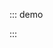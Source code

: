 ::: demo

<template>
  <lay-collapse>
    <lay-collapse-item title="标题" show> 内容 </lay-collapse-item>
    <lay-collapse-item title="标题"> 内容 </lay-collapse-item>
    <lay-collapse-item title="标题"> 内容 </lay-collapse-item>
  </lay-collapse>
</template>

<script>
import { ref } from 'vue'

export default {
  setup() {

    return {
    }
  }
}
</script>

:::